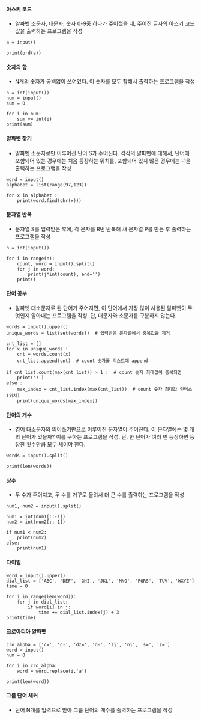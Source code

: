 #### 아스키 코드
- 알파벳 소문자, 대문자, 숫자 0-9중 하나가 주어졌을 때, 주어진 글자의 아스키 코드값을 출력하는 프로그램을 작성
```
a = input()

print(ord(a))
```

#### 숫자의 합
- N개의 숫자가 공백없이 쓰여있다. 이 숫자를 모두 합해서 출력하는 프로그램을 작성
```
n = int(input())
num = input()
sum = 0

for i in num:
    sum += int(i)
print(sum)
```

#### 알파벳 찾기
- 알파벳 소문자로만 이루어진 단어 S가 주어진다. 각각의 알파벳에 대해서, 단어에 포함되어 있는 경우에는 처음 등장하는 위치를, 포함되어 있지 않은 경우에는 -1을 출력하는 프로그램을 작성
```
word = input()
alphabet = list(range(97,123))

for x in alphabet :
    print(word.find(chr(x)))
```

#### 문자열 반복
- 문자열 S를 입력받은 후에, 각 문자를 R번 반복해 새 문자열 P를 만든 후 출력하는 프로그램을 작성
```
n = int(input())

for i in range(n):
    count, word = input().split()
    for j in word:
        print(j*int(count), end='')
    print()
```

#### 단어 공부
- 알파벳 대소문자로 된 단어가 주어지면, 이 단어에서 가장 많이 사용된 알파벳이 무엇인지 알아내는 프로그램을 작성. 단, 대문자와 소문자를 구분하지 않는다.
```
words = input().upper()
unique_words = list(set(words))  # 입력받은 문자열에서 중복값을 제거

cnt_list = []
for x in unique_words :
    cnt = words.count(x)
    cnt_list.append(cnt)  # count 숫자를 리스트에 append

if cnt_list.count(max(cnt_list)) > 1 :  # count 숫자 최대값이 중복되면
    print('?')
else :
    max_index = cnt_list.index(max(cnt_list))  # count 숫자 최대값 인덱스(위치)
    print(unique_words[max_index])
```

#### 단어의 개수
- 영어 대소문자와 띄어쓰기만으로 이루어진 문자열이 주어진다. 이 문자열에는 몇 개의 단어가 있을까? 이를 구하는 프로그램을 작성. 단, 한 단어가 여러 번 등장하면 등장한 횟수만큼 모두 세어야 한다.
```
words = input().split()

print(len(words))
```

#### 상수
- 두 수가 주어지고, 두 수를 거꾸로 돌려서 더 큰 수를 출력하는 프로그램을 작성
```
num1, num2 = input().split()

num1 = int(num1[::-1])
num2 = int(num2[::-1])

if num1 < num2:
    print(num2)
else:
    print(num1)
```

#### 다이얼
```
word = input().upper()
dial_list = ['ABC', 'DEF', 'GHI', 'JKL', 'MNO', 'PQRS', 'TUV', 'WXYZ']
time = 0

for i in range(len(word)):
    for j in dial_list:
        if word[i] in j:
            time += dial_list.index(j) + 3
print(time)
```

#### 크로아티아 알파벳
```
cro_alpha = ['c=', 'c-', 'dz=', 'd-', 'lj', 'nj', 's=', 'z='] 
word = input()
num = 0

for i in cro_alpha:
    word = word.replace(i,'a')

print(len(word))
```

#### 그룹 단어 체커
- 단어 N개를 입력으로 받아 그룹 단어의 개수를 출력하는 프로그램을 작성
```


